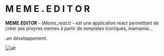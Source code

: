 # M E M E . E D I T O R

**MEME.EDITOR** - *(Meme_react)* - est une application react permettant de créer ses propres memes à partir de templates iconiques, mamamia...

*.en développement.*

![alt](http://ekladata.com/Pm926Vju3lqkVYejoLLOTXHv1OY@350x438.gif)
